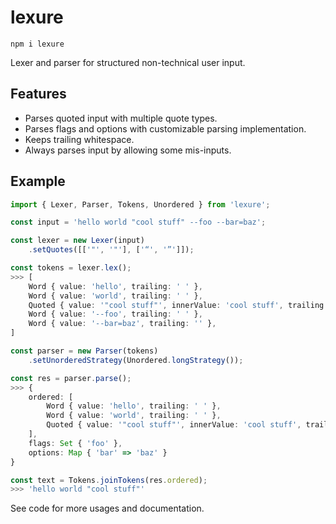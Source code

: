 # lexure

`npm i lexure`  

Lexer and parser for structured non-technical user input.  

## Features

- Parses quoted input with multiple quote types.
- Parses flags and options with customizable parsing implementation.
- Keeps trailing whitespace.
- Always parses input by allowing some mis-inputs.

## Example

```ts
import { Lexer, Parser, Tokens, Unordered } from 'lexure';

const input = 'hello world "cool stuff" --foo --bar=baz';

const lexer = new Lexer(input)
    .setQuotes([['"', '"'], ['“', '”']]);

const tokens = lexer.lex();
>>> [
    Word { value: 'hello', trailing: ' ' },
    Word { value: 'world', trailing: ' ' },
    Quoted { value: '"cool stuff"', innerValue: 'cool stuff', trailing: ' ' },
    Word { value: '--foo', trailing: ' ' },
    Word { value: '--bar=baz', trailing: '' },
]

const parser = new Parser(tokens)
    .setUnorderedStrategy(Unordered.longStrategy());

const res = parser.parse();
>>> {
    ordered: [
        Word { value: 'hello', trailing: ' ' },
        Word { value: 'world', trailing: ' ' },
        Quoted { value: '"cool stuff"', innerValue: 'cool stuff', trailing: ' ' }
    ],
    flags: Set { 'foo' },
    options: Map { 'bar' => 'baz' }
}

const text = Tokens.joinTokens(res.ordered);
>>> 'hello world "cool stuff"'
```

See code for more usages and documentation.
